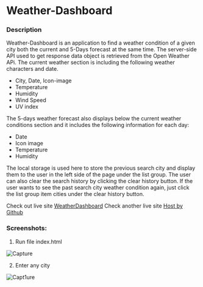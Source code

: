 # Weather-Dashboard
### Description
Weather-Dashboard is an application to find a weather condition of a given city both the current and 5-Days forecast at the same time.
The server-side API used to get response data object is retrieved from the Open Weather APi.
The current weather section is including the following weather characters and date.

- City, Date, Icon-image
- Temperature
- Humidity
- Wind Speed
- UV index

The 5-days weather forecast also displays below the current weather conditions section and it includes the following information for each day:

- Date
- Icon image
- Temperature
- Humidity

The local storage is used here to store the previous search city and display them to the user in the left side of the page under the list group. The user can also clear the search history by clicking the clear history button.
If the user wants to see the past search city weather condition again, just click the list group item cities under the clear history button.

Check out live site [WeatherDashboard](https://weatherdashboards.netlify.app/)
Check another live site [Host by Github](https://sahiljanbandhu.github.io/Weather-Dashboard/)

### Screenshots:
1. Run file index.html

![Capture](https://user-images.githubusercontent.com/22257930/87544595-5af33780-c6c4-11ea-9005-5978cb713556.PNG)

2. Enter any city

![Capt1ure](https://user-images.githubusercontent.com/22257930/87544779-a4dc1d80-c6c4-11ea-9904-e7d3ca268f66.PNG)


